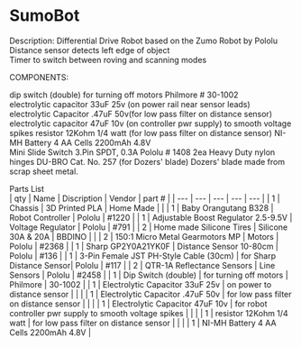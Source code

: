 # SumoBot

Description:
Differential Drive Robot based on the Zumo Robot by Pololu  
Distance sensor detects left edge of object   
Timer to switch between roving and scanning modes  

COMPONENTS:  

dip switch (double) for turning off motors Philmore # 30-1002  
electrolytic capacitor 33uF 25v (on power rail near sensor leads)
electrolytic Capacitor .47uF 50v(for low pass filter on distance sensor)
electrolytic capacitor 47uF 10v (on controller pwr supply) to smooth voltage spikes
resistor 12Kohm 1/4 watt (for low pass filter on distance sensor)
NI-MH Battery 4 AA Cells 2200mAh 4.8V  
Mini Slide Switch 3.Pin SPDT, 0.3A Pololu # 1408
2ea Heavy Duty nylon hinges DU-BRO Cat. No. 257 (for Dozers' blade)
Dozers' blade made from scrap sheet metal.


Parts List   
| qty | Name | Discription | Vendor | part # |
| --- | --- | --- | --- | --- |
| 1 | Chassis | 3D Printed PLA | Home Made | |
| 1 | Baby Orangutang B328 | Robot Controller | Pololu | #1220 |
| 1 | Adjustable Boost Regulator 2.5-9.5V | Voltage Regulator | Pololu | #791 |
| 2 | Home made Silicone Tires | Silicone 30A & 20A | BBDINO |   |
| 2 | 150:1 Micro Metal Gearmotors MP | Motors | Pololu | #2368  |
| 1 | Sharp GP2Y0A21YK0F | Distance Sensor 10-80cm | Pololu | #136 |
| 1 | 3-Pin Female JST PH-Style Cable (30cm) | for Sharp Distance Sensor| Pololu | #117 |
| 2 | QTR-1A Reflectance Sensors | Line Sensors | Pololu | #2458 |
| 1 | Dip Switch (double) | for turning off motors | Philmore | 30-1002 |
| 1 | Electrolytic Capacitor 33uF 25v | on power to distance sensor |  |  |
| 1 | Electrolytic Capacitor .47uF 50v | for low pass filter on distance sensor |  |  |
| 1 | Electrolytic Capacitor 47uF 10v | for robot controller pwr supply to smooth voltage spikes |  |  |
| 1 | resistor 12Kohm 1/4 watt | for low pass filter on distance sensor |  |  |
| 1 | NI-MH Battery 4 AA Cells 2200mAh 4.8V | 
